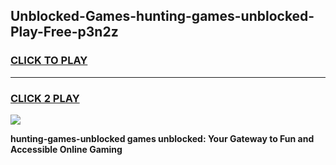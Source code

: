 
## Unblocked-Games-hunting-games-unblocked-Play-Free-p3n2z
<h3>
<a href="https://premium76.site?title=hunting-games-unblocked&ref=12A">CLICK TO PLAY</a></h3>
<hr>

<h3>
<a href="https://premium76.site?title=hunting-games-unblocked&ref=12A">CLICK 2 PLAY</a>
  
</h3>

<a href="https://premium76.site?title=hunting-games-unblocked&ref=12A"><img src="https://clearcache.store/games.png"></a>


**hunting-games-unblocked games unblocked: Your Gateway to Fun and Accessible Online Gaming**

